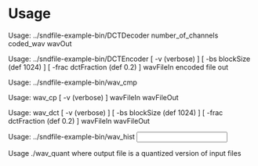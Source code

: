 # Usage
Usage: ../sndfile-example-bin/DCTDecoder number_of_channels coded_wav wavOut

Usage: ../sndfile-example-bin/DCTEncoder [ -v (verbose) ] [ -bs blockSize (def 1024) ] [ -frac dctFraction (def 0.2) ] wavFileIn  encoded file out

Usage: ../sndfile-example-bin/wav_cmp <original file> <other file>

Usage: wav_cp [ -v (verbose) ] wavFileIn wavFileOut

Usage: wav_dct [ -v (verbose) ] [ -bs blockSize (def 1024) ] [ -frac dctFraction (def 0.2) ] wavFileIn wavFileOut

Usage: ../sndfile-example-bin/wav_hist <input file> <channel>

Usage ./wav_quant <input-file> <output-file> where output file is a quantized version of input files
